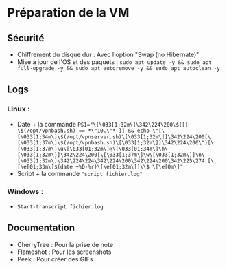 # Préparation de la VM
## Sécurité

* Chiffrement du disque dur : Avec l'option "Swap (no Hibernate)"
* Mise à jour de l'OS et des paquets : `sudo apt update -y && sudo apt full-upgrade -y && sudo apt autoremove -y && sudo apt autoclean -y`

## Logs

### Linux : 

* Date + la commande `PS1="\[\033[1;32m\]\342\224\200\$([[ \$(/opt/vpnbash.sh) == *\"10.\"* ]] && echo \"[\[\033[1;34m\]\$(/opt/vpnserver.sh)\[\033[1;32m\]]\342\224\200[\[\033[1;37m\]\$(/opt/vpnbash.sh)\[\033[1;32m\]]\342\224\200\")[\[\033[1;37m\]\u\[\033[01;32m\]@\[\033[01;34m\]\h\[\033[1;32m\]]\342\224\200[\[\033[1;37m\]\w\[\033[1;32m\]]\n\[\033[1;32m\]\342\224\224\342\224\200\342\224\200\342\225\274 [\[\e[01;33m\]$(date +%D-%r)\[\e[01;32m\]]\\$ \[\e[0m\]"`
* Script + la commande `"script fichier.log"`

### Windows : 

* `Start-transcript fichier.log`
  
## Documentation

* CherryTree : Pour la prise de note
* Flameshot : Pour les screenshots
* Peek : Pour créer des GIFs
